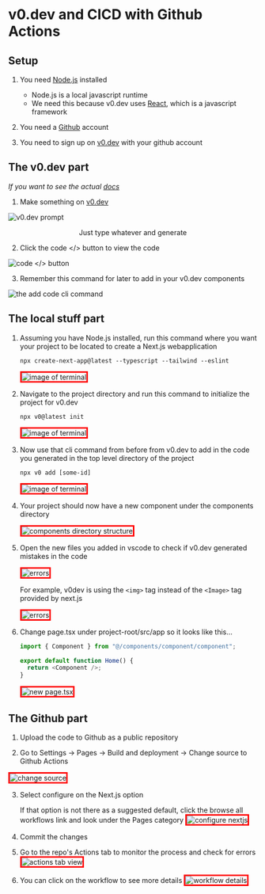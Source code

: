 # v0.dev and CICD with Github Actions

## Setup

1. You need [Node.js](https://nodejs.org/en) installed

   - Node.js is a local javascript runtime
   - We need this because v0.dev uses [React](https://react.dev/), which is a javascript framework

2. You need a [Github](https://github.com/) account

3. You need to sign up on [v0.dev](https://v0.dev/) with your github account

## The v0.dev part

_If you want to see the actual [docs](https://v0.dev/docs#integrating-generated-code-into-your-nextjs-app)_

1. Make something on [v0.dev](https://v0.dev/)

![v0.dev prompt](https://raw.githubusercontent.com/Minwook-Chae/example-app/master/markdown-images/v0dev-prompt.PNG)

<p align="center">Just type whatever and generate</p>

2. Click the code </> button to view the code

![code </> button](https://github.com/Minwook-Chae/example-app/blob/master/markdown-images/code-button.PNG?raw=true)

3. Remember this command for later to add in your v0.dev components

![the add code cli command](https://github.com/Minwook-Chae/example-app/blob/master/markdown-images/add-code-command.PNG?raw=true)

## The local stuff part

1. Assuming you have Node.js installed, run this command where you want your project to be located to create a Next.js webapplication

   `npx create-next-app@latest --typescript --tailwind --eslint`

   <img src="https://github.com/Minwook-Chae/example-app/blob/master/markdown-images/terminal.PNG?raw=true" alt="image of terminal" style="border:3px solid red">

2. Navigate to the project directory and run this command to initialize the project for v0.dev

   `npx v0@latest init`

   <img src="https://github.com/Minwook-Chae/example-app/blob/master/markdown-images/terminal2.PNG?raw=true" alt="image of terminal" style="border:3px solid red">

3. Now use that cli command from before from v0.dev to add in the code you generated in the top level directory of the project

   `npx v0 add [some-id]`

   <img src="https://github.com/Minwook-Chae/example-app/blob/master/markdown-images/terminal3.PNG?raw=true" alt="image of terminal" style="border:3px solid red">

4. Your project should now have a new component under the components directory

   <img src="https://github.com/Minwook-Chae/example-app/blob/master/markdown-images/components-directory.PNG?raw=true" alt="components directory structure" style="border:3px solid red">

5. Open the new files you added in vscode to check if v0.dev generated mistakes in the code

    <img src="https://github.com/Minwook-Chae/example-app/blob/master/markdown-images/errors.PNG?raw=true" alt="errors" style="border:3px solid red">

   For example, v0dev is using the `<img>` tag instead of the `<Image>` tag provided by next.js

    <img src="https://github.com/Minwook-Chae/example-app/blob/master/markdown-images/errors2.PNG?raw=true" alt="errors" style="border:3px solid red">

6. Change page.tsx under project-root/src/app so it looks like this...

   ```typescript
   import { Component } from "@/components/component/component";

   export default function Home() {
     return <Component />;
   }
   ```

    <img src="https://github.com/Minwook-Chae/example-app/blob/master/markdown-images/change-page.PNG?raw=true" alt="new page.tsx" style="border:3px solid red">

## The Github part

1. Upload the code to Github as a public repository

2. Go to Settings -> Pages -> Build and deployment -> Change source to Github Actions

<img src="https://github.com/Minwook-Chae/example-app/blob/master/markdown-images/change-source.PNG?raw=true" alt="change source" style="border:3px solid red">

3. Select configure on the Next.js option

   If that option is not there as a suggested default, click the browse all workflows link and look under the Pages category
   <img src="https://github.com/Minwook-Chae/example-app/blob/master/markdown-images/nextjs-config.PNG?raw=true" alt="configure nextjs" style="border:3px solid red">

4. Commit the changes

5. Go to the repo's Actions tab to monitor the process and check for errors
   <img src="https://github.com/Minwook-Chae/example-app/blob/master/markdown-images/actions.PNG?raw=true" alt="actions tab view" style="border:3px solid red">

6. You can click on the workflow to see more details
   <img src="https://github.com/Minwook-Chae/example-app/blob/master/markdown-images/workflow-details.PNG?raw=true" alt="workflow details" style="border:3px solid red">
